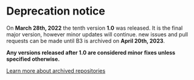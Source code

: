 # Deprecation notice

On **March 28th, 2022** the tenth version **1.0** was released. It is the final major version, however minor updates will continue. new issues and pull requests can be made until B3 is archived on **April 20th, 2023**.

**Any versions released after 1.0 are considered minor fixes unless specified otherwise.**

[Learn more about archived repositories](https://docs.github.com/en/repositories/archiving-a-github-repository/archiving-repositories)
